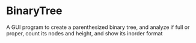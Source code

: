 # BinaryTree
A GUI program to create a parenthesized binary tree, and analyze if full or proper, count its nodes and height, and show its inorder format
